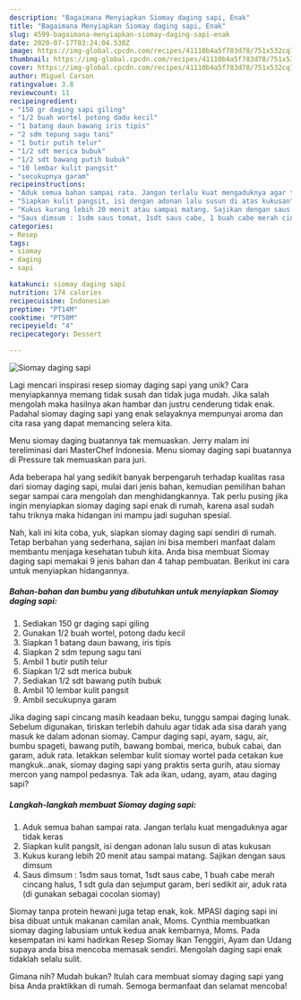 ```yaml
---
description: "Bagaimana Menyiapkan Siomay daging sapi, Enak"
title: "Bagaimana Menyiapkan Siomay daging sapi, Enak"
slug: 4599-bagaimana-menyiapkan-siomay-daging-sapi-enak
date: 2020-07-17T03:24:04.530Z
image: https://img-global.cpcdn.com/recipes/41110b4a5f783d78/751x532cq70/siomay-daging-sapi-foto-resep-utama.jpg
thumbnail: https://img-global.cpcdn.com/recipes/41110b4a5f783d78/751x532cq70/siomay-daging-sapi-foto-resep-utama.jpg
cover: https://img-global.cpcdn.com/recipes/41110b4a5f783d78/751x532cq70/siomay-daging-sapi-foto-resep-utama.jpg
author: Miguel Carson
ratingvalue: 3.8
reviewcount: 11
recipeingredient:
- "150 gr daging sapi giling"
- "1/2 buah wortel potong dadu kecil"
- "1 batang daun bawang iris tipis"
- "2 sdm tepung sagu tani"
- "1 butir putih telur"
- "1/2 sdt merica bubuk"
- "1/2 sdt bawang putih bubuk"
- "10 lembar kulit pangsit"
- "secukupnya garam"
recipeinstructions:
- "Aduk semua bahan sampai rata. Jangan terlalu kuat mengaduknya agar tidak keras"
- "Siapkan kulit pangsit, isi dengan adonan lalu susun di atas kukusan"
- "Kukus kurang lebih 20 menit atau sampai matang. Sajikan dengan saus dimsum"
- "Saus dimsum : 1sdm saus tomat, 1sdt saus cabe, 1 buah cabe merah cincang halus, 1 sdt gula dan sejumput garam, beri sedikit air, aduk rata (di gunakan sebagai cocolan siomay)"
categories:
- Resep
tags:
- siomay
- daging
- sapi

katakunci: siomay daging sapi 
nutrition: 174 calories
recipecuisine: Indonesian
preptime: "PT14M"
cooktime: "PT50M"
recipeyield: "4"
recipecategory: Dessert

---
```



![Siomay daging sapi](https://img-global.cpcdn.com/recipes/41110b4a5f783d78/751x532cq70/siomay-daging-sapi-foto-resep-utama.jpg)

Lagi mencari inspirasi resep siomay daging sapi yang unik? Cara menyiapkannya memang tidak susah dan tidak juga mudah. Jika salah mengolah maka hasilnya akan hambar dan justru cenderung tidak enak. Padahal siomay daging sapi yang enak selayaknya mempunyai aroma dan cita rasa yang dapat memancing selera kita.

Menu siomay daging buatannya tak memuaskan. Jerry malam ini tereliminasi dari MasterChef Indonesia. Menu siomay daging sapi buatannya di Pressure tak memuaskan para juri.

Ada beberapa hal yang sedikit banyak berpengaruh terhadap kualitas rasa dari siomay daging sapi, mulai dari jenis bahan, kemudian pemilihan bahan segar sampai cara mengolah dan menghidangkannya. Tak perlu pusing jika ingin menyiapkan siomay daging sapi enak di rumah, karena asal sudah tahu triknya maka hidangan ini mampu jadi suguhan spesial.


Nah, kali ini kita coba, yuk, siapkan siomay daging sapi sendiri di rumah. Tetap berbahan yang sederhana, sajian ini bisa memberi manfaat dalam membantu menjaga kesehatan tubuh kita. Anda bisa membuat Siomay daging sapi memakai 9 jenis bahan dan 4 tahap pembuatan. Berikut ini cara untuk menyiapkan hidangannya.

<!--inarticleads1-->

##### Bahan-bahan dan bumbu yang dibutuhkan untuk menyiapkan Siomay daging sapi:

1. Sediakan 150 gr daging sapi giling
1. Gunakan 1/2 buah wortel, potong dadu kecil
1. Siapkan 1 batang daun bawang, iris tipis
1. Siapkan 2 sdm tepung sagu tani
1. Ambil 1 butir putih telur
1. Siapkan 1/2 sdt merica bubuk
1. Sediakan 1/2 sdt bawang putih bubuk
1. Ambil 10 lembar kulit pangsit
1. Ambil secukupnya garam


Jika daging sapi cincang masih keadaan beku, tunggu sampai daging lunak. Sebelum digunakan, tiriskan terlebih dahulu agar tidak ada sisa darah yang masuk ke dalam adonan siomay. Campur daging sapi, ayam, sagu, air, bumbu spageti, bawang putih, bawang bombai, merica, bubuk cabai, dan garam, aduk rata. letakkan selembar kulit siomay wortel pada cetakan kue mangkuk..anak, siomay daging sapi yang praktis serta gurih, atau siomay mercon yang nampol pedasnya. Tak ada ikan, udang, ayam, atau daging sapi? 

<!--inarticleads2-->

##### Langkah-langkah membuat Siomay daging sapi:

1. Aduk semua bahan sampai rata. Jangan terlalu kuat mengaduknya agar tidak keras
1. Siapkan kulit pangsit, isi dengan adonan lalu susun di atas kukusan
1. Kukus kurang lebih 20 menit atau sampai matang. Sajikan dengan saus dimsum
1. Saus dimsum : 1sdm saus tomat, 1sdt saus cabe, 1 buah cabe merah cincang halus, 1 sdt gula dan sejumput garam, beri sedikit air, aduk rata (di gunakan sebagai cocolan siomay)


Siomay tanpa protein hewani juga tetap enak, kok. MPASI daging sapi ini bisa dibuat untuk makanan camilan anak, Moms. Cynthia membuatkan siomay daging labusiam untuk kedua anak kembarnya, Moms. Pada kesempatan ini kami hadirkan Resep Siomay Ikan Tenggiri, Ayam dan Udang supaya anda bisa mencoba memasak sendiri. Mengolah daging sapi enak tidaklah selalu sulit. 

Gimana nih? Mudah bukan? Itulah cara membuat siomay daging sapi yang bisa Anda praktikkan di rumah. Semoga bermanfaat dan selamat mencoba!

